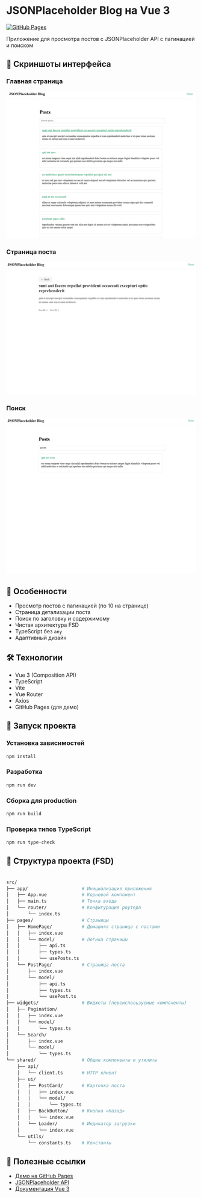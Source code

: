 # JSONPlaceholder Blog на Vue 3

[![GitHub Pages](https://img.shields.io/badge/-Демо%20на%20GitHub%20Pages-blue?logo=github)](https://it-joy.github.io/vue-jsonplaceholder-blog/)

Приложение для просмотра постов с JSONPlaceholder API с пагинацией и поиском


## 📸 Скриншоты интерфейса

### Главная страница
![Главная страница](docs/screenshots/main-page.png)

### Страница поста
![Детали поста](docs/screenshots/post-page.png)

### Поиск
![Функция поиска](docs/screenshots/search.png)

## 📌 Особенности
- Просмотр постов с пагинацией (по 10 на странице)
- Страница детализации поста
- Поиск по заголовку и содержимому
- Чистая архитектура FSD
- TypeScript без `any`
- Адаптивный дизайн

## 🛠 Технологии
- Vue 3 (Composition API)
- TypeScript
- Vite
- Vue Router
- Axios
- GitHub Pages (для демо)

## 🚀 Запуск проекта

### Установка зависимостей
```bash
npm install
```
### Разработка
```bash
npm run dev
```
### Сборка для production
```bash
npm run build
```
### Проверка типов TypeScript
```bash
npm run type-check
```

## 📂 Структура проекта (FSD)

```bash

src/
├── app/                    # Инициализация приложения
│   ├── App.vue             # Корневой компонент
│   ├── main.ts             # Точка входа
│   └── router/             # Конфигурация роутера
│       └── index.ts        
├── pages/                  # Страницы
│   ├── HomePage/           # Домашняя страница с постами
│   │   ├── index.vue       
│   │   └── model/          # Логика страницы
│   │       ├── api.ts      
│   │       ├── types.ts    
│   │       └── usePosts.ts 
│   └── PostPage/           # Страница поста
│       ├── index.vue       
│       └── model/          
│           ├── api.ts      
│           ├── types.ts    
│           └── usePost.ts  
├── widgets/                # Виджеты (переиспользуемые компоненты)
│   ├── Pagination/         
│   │   ├── index.vue       
│   │   └── model/          
│   │       └── types.ts    
│   └── Search/             
│       ├── index.vue       
│       └── model/          
│           └── types.ts    
└── shared/                 # Общие компоненты и утилиты
    ├── api/                
    │   └── client.ts       # HTTP клиент
    ├── ui/                 
    │   ├── PostCard/       # Карточка поста
    │   │   ├── index.vue   
    │   │   └── model/      
    │   │       └── types.ts
    │   ├── BackButton/     # Кнопка «Назад»
    │   │   └── index.vue    
    │   └── Loader/         # Индикатор загрузки
    │       └── index.vue   
    └── utils/              
        └── constants.ts    # Константы
```

## 🔗 Полезные ссылки

- [Демо на GitHub Pages](https://it-joy.github.io/vue-jsonplaceholder-blog/)
- [JSONPlaceholder API](https://jsonplaceholder.typicode.com/)
- [Документация Vue 3](https://vuejs.org/)